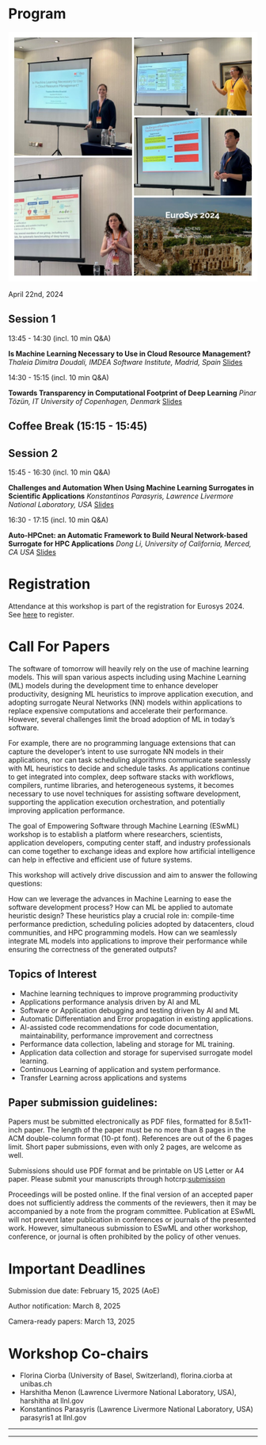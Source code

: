 
# Program
![Workshop](ESwML-pics.jpg)


April 22nd, 2024

## Session 1

13:45 - 14:30 (incl. 10 min Q&A)

**Is Machine Learning Necessary to Use in Cloud Resource Management?** 
*Thaleia Dimitra Doudali, IMDEA Software Institute, Madrid, Spain*
[Slides](2024-ESwML-Thaleia.pdf)
 
14:30 - 15:15 (incl. 10 min Q&A)

**Towards Transparency in Computational Footprint of Deep Learning**
*Pinar Tözün, IT University of Copenhagen, Denmark*
[Slides](2024-ESwML-Pinar.pdf)

## Coffee Break (15:15 - 15:45)

## Session 2

15:45 - 16:30 (incl. 10 min Q&A)

**Challenges and Automation When Using Machine Learning Surrogates in Scientific Applications**
*Konstantinos Parasyris, Lawrence Livermore National Laboratory, USA*
[Slides](2024-ESwML-Dinos.pptx)

16:30 - 17:15 (incl. 10 min Q&A)

**Auto-HPCnet: an Automatic Framework to Build Neural Network-based Surrogate for HPC Applications**
*Dong Li, University of California, Merced, CA USA* 
[Slides](2024-ESwML_auto-hpcnet.pdf)

# Registration
Attendance at this workshop is part of the registration for Eurosys 2024. See [here](http://2024.eurosys.org/) to register.

# Call For Papers

The software of tomorrow will heavily rely
on the use of machine learning models. This
will span various aspects including using
Machine Learning (ML) models during the
development time to enhance developer
productivity, designing ML heuristics to improve
application execution, and adopting surrogate
Neural Networks (NN) models within applications
to replace expensive computations and
accelerate their performance. However, several
challenges limit the broad adoption of ML in today’s software.

For example, there are no programming language
extensions that can capture the developer’s intent
to use surrogate NN models in their applications,
nor can task scheduling algorithms communicate
seamlessly with ML heuristics to decide and schedule
tasks. As applications continue to get integrated into
complex, deep software stacks with workflows,
compilers, runtime libraries, and heterogeneous
systems, it becomes necessary to use novel techniques
for assisting software development, supporting
the application execution orchestration, and potentially
improving application performance.

The goal of Empowering Software through Machine
Learning (ESwML) workshop is to establish a platform
where researchers, scientists, application developers,
computing center staff, and industry professionals
can come together to exchange ideas and explore
how artificial intelligence can help in effective
and efficient use of future systems.

This workshop will actively drive discussion and aim to
answer the following questions:

How can we leverage the advances in
Machine Learning to ease the software
development process?
How can ML be applied to automate heuristic
design? These heuristics play a crucial role in:
compile-time performance prediction,
scheduling policies adopted by datacenters,
cloud communities, and HPC programming models.
How can we seamlessly integrate ML models
into applications to improve their performance
while ensuring the correctness of the generated outputs?

## Topics of Interest
- Machine learning techniques to improve programming productivity
- Applications performance analysis driven by AI and ML
- Software or Application  debugging and testing driven by AI and ML
- Automatic Differentiation and Error propagation in existing applications.
- AI-assisted code recommendations for code documentation, maintainability, performance improvement and correctness
- Performance data collection, labeling and storage for ML training.
- Application data collection and storage for supervised surrogate model learning.
- Continuous Learning of application and system performance.
- Transfer Learning across applications and systems

## Paper submission guidelines:
Papers must be submitted electronically as PDF
files, formatted for 8.5x11-inch paper. The length
of the paper must be no more than 8 pages in the
ACM double-column format (10-pt font).
References are out of the 6 pages limit.
Short paper submissions, even with only 2 pages,
are welcome as well.

Submissions should use PDF format and
be printable on US Letter or A4 paper.
Please submit your manuscripts through hotcrp:[submission](https://eswml24.hotcrp.com/)

Proceedings will be posted online. If the final version of an accepted
paper does not sufficiently address the comments of the reviewers, then
it may be accompanied by a note from the program committee. Publication
at ESwML will not prevent later publication in conferences or journals
of the presented work. However, simultaneous submission to ESwML and
other workshop, conference, or journal is often prohibited by the policy
of other venues.

# Important Deadlines
Submission due date: February 15, 2025 (AoE)

Author notification: March 8, 2025

Camera-ready papers: March 13, 2025

# Workshop Co-chairs
- Florina Ciorba (University of Basel, Switzerland), florina.ciorba at unibas.ch
- Harshitha Menon (Lawrence Livermore National Laboratory, USA), harshitha at llnl.gov
- Konstantinos Parasyris (Lawrence Livermore National Laboratory, USA) parasyris1 at llnl.gov

---
---
